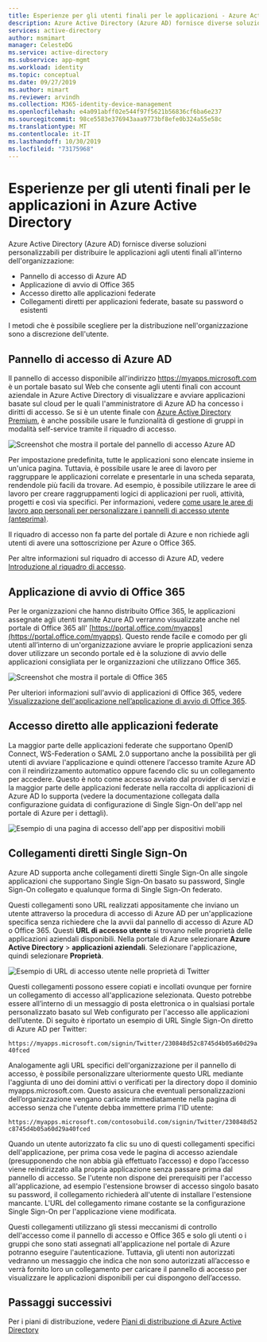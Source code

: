 ```yaml
---
title: Esperienze per gli utenti finali per le applicazioni - Azure Active Directory | Microsoft Docs
description: Azure Active Directory (Azure AD) fornisce diverse soluzioni personalizzabili per distribuire le applicazioni agli utenti finali all'interno dell'organizzazione.
services: active-directory
author: msmimart
manager: CelesteDG
ms.service: active-directory
ms.subservice: app-mgmt
ms.workload: identity
ms.topic: conceptual
ms.date: 09/27/2019
ms.author: mimart
ms.reviewer: arvindh
ms.collection: M365-identity-device-management
ms.openlocfilehash: e4a091abff02e544f97f5621b56836cf6ba6e237
ms.sourcegitcommit: 98ce5583e376943aaa9773bf8efe0b324a55e58c
ms.translationtype: MT
ms.contentlocale: it-IT
ms.lasthandoff: 10/30/2019
ms.locfileid: "73175968"
---
```

# <a name="end-user-experiences-for-applications-in-azure-active-directory"></a>Esperienze per gli utenti finali per le applicazioni in Azure Active Directory

Azure Active Directory (Azure AD) fornisce diverse soluzioni personalizzabili per distribuire le applicazioni agli utenti finali all'interno dell'organizzazione:

* Pannello di accesso di Azure AD
* Applicazione di avvio di Office 365
* Accesso diretto alle applicazioni federate
* Collegamenti diretti per applicazioni federate, basate su password o esistenti

I metodi che è possibile scegliere per la distribuzione nell'organizzazione sono a discrezione dell'utente.

## <a name="azure-ad-access-panel"></a>Pannello di accesso di Azure AD

Il pannello di accesso disponibile all'indirizzo https://myapps.microsoft.com è un portale basato sul Web che consente agli utenti finali con account aziendale in Azure Active Directory di visualizzare e avviare applicazioni basate sul cloud per le quali l'amministratore di Azure AD ha concesso i diritti di accesso. Se si è un utente finale con [Azure Active Directory Premium](https://azure.microsoft.com/pricing/details/active-directory/), è anche possibile usare le funzionalità di gestione di gruppi in modalità self-service tramite il riquadro di accesso.

![Screenshot che mostra il portale del pannello di accesso Azure AD](media/what-is-single-sign-on/azure-ad-access-panel.png)

Per impostazione predefinita, tutte le applicazioni sono elencate insieme in un'unica pagina. Tuttavia, è possibile usare le aree di lavoro per raggruppare le applicazioni correlate e presentarle in una scheda separata, rendendole più facili da trovare. Ad esempio, è possibile utilizzare le aree di lavoro per creare raggruppamenti logici di applicazioni per ruoli, attività, progetti e così via specifici. Per informazioni, vedere [come usare le aree di lavoro app personali per personalizzare i pannelli di accesso utente (anteprima)](access-panel-workspaces.md). 

Il riquadro di accesso non fa parte del portale di Azure e non richiede agli utenti di avere una sottoscrizione per Azure o Office 365.

Per altre informazioni sul riquadro di accesso di Azure AD, vedere [Introduzione al riquadro di accesso](../user-help/active-directory-saas-access-panel-introduction.md).

## <a name="office-365-application-launcher"></a>Applicazione di avvio di Office 365

Per le organizzazioni che hanno distribuito Office 365, le applicazioni assegnate agli utenti tramite Azure AD verranno visualizzate anche nel portale di Office 365 all' [https://portal.office.com/myapps](https://portal.office.com/myapps). Questo rende facile e comodo per gli utenti all’interno di un'organizzazione avviare le proprie applicazioni senza dover utilizzare un secondo portale ed è la soluzione di avvio delle applicazioni consigliata per le organizzazioni che utilizzano Office 365.

![Screenshot che mostra il portale di Office 365](./media/end-user-experiences/microsoft-365-portal-office-com.png)

Per ulteriori informazioni sull'avvio di applicazioni di Office 365, vedere [Visualizzazione dell'applicazione nell’applicazione di avvio di Office 365](https://msdn.microsoft.com/office/office365/howto/connect-your-app-to-o365-app-launcher).

## <a name="direct-sign-on-to-federated-apps"></a>Accesso diretto alle applicazioni federate

La maggior parte delle applicazioni federate che supportano OpenID Connect, WS-Federation o SAML 2.0 supportano anche la possibilità per gli utenti di avviare l'applicazione e quindi ottenere l’accesso tramite Azure AD con il reindirizzamento automatico oppure facendo clic su un collegamento per accedere. Questo è noto come accesso avviato dal provider di servizi e la maggior parte delle applicazioni federate nella raccolta di applicazioni di Azure AD lo supporta (vedere la documentazione collegata dalla configurazione guidata di configurazione di Single Sign-On dell'app nel portale di Azure per i dettagli).

![Esempio di una pagina di accesso dell'app per dispositivi mobili](./media/end-user-experiences/workdaymobile.png)

## <a name="direct-sign-on-links"></a>Collegamenti diretti Single Sign-On

Azure AD supporta anche collegamenti diretti Single Sign-On alle singole applicazioni che supportano Single Sign-On basato su password, Single Sign-On collegato e qualunque forma di Single Sign-On federato.

Questi collegamenti sono URL realizzati appositamente che inviano un utente attraverso la procedura di accesso di Azure AD per un'applicazione specifica senza richiedere che la avvii dal pannello di accesso di Azure AD o Office 365. Questi **URL di accesso utente** si trovano nelle proprietà delle applicazioni aziendali disponibili. Nella portale di Azure selezionare **Azure Active Directory** > **applicazioni aziendali**. Selezionare l'applicazione, quindi selezionare **Proprietà**.

![Esempio di URL di accesso utente nelle proprietà di Twitter](media/end-user-experiences/direct-sign-on-link.png)

Questi collegamenti possono essere copiati e incollati ovunque per fornire un collegamento di accesso all'applicazione selezionata. Questo potrebbe essere all’interno di un messaggio di posta elettronica o in qualsiasi portale personalizzato basato sul Web configurato per l'accesso alle applicazioni dell’utente. Di seguito è riportato un esempio di URL Single Sign-On diretto di Azure AD per Twitter:

`https://myapps.microsoft.com/signin/Twitter/230848d52c8745d4b05a60d29a40fced`

Analogamente agli URL specifici dell'organizzazione per il pannello di accesso, è possibile personalizzare ulteriormente questo URL mediante l'aggiunta di uno dei domini attivi o verificati per la directory dopo il dominio myapps.microsoft.com. Questo assicura che eventuali personalizzazioni dell’organizzazione vengano caricate immediatamente nella pagina di accesso senza che l'utente debba immettere prima l'ID utente:

`https://myapps.microsoft.com/contosobuild.com/signin/Twitter/230848d52c8745d4b05a60d29a40fced`

Quando un utente autorizzato fa clic su uno di questi collegamenti specifici dell'applicazione, per prima cosa vede le pagina di accesso aziendale (presupponendo che non abbia già effettuato l’accesso) e dopo l’accesso viene reindirizzato alla propria applicazione senza passare prima dal pannello di accesso. Se l'utente non dispone dei prerequisiti per l'accesso all'applicazione, ad esempio l'estensione browser di accesso singolo basato su password, il collegamento richiederà all'utente di installare l'estensione mancante. L'URL del collegamento rimane costante se la configurazione Single Sign-On per l'applicazione viene modificata.

Questi collegamenti utilizzano gli stessi meccanismi di controllo dell'accesso come il pannello di accesso e Office 365 e solo gli utenti o i gruppi che sono stati assegnati all'applicazione nel portale di Azure potranno eseguire l'autenticazione. Tuttavia, gli utenti non autorizzati vedranno un messaggio che indica che non sono autorizzati all’accesso e verrà fornito loro un collegamento per caricare il pannello di accesso per visualizzare le applicazioni disponibili per cui dispongono dell’accesso.

## <a name="next-steps"></a>Passaggi successivi

Per i piani di distribuzione, vedere [Piani di distribuzione di Azure Active Directory](../fundamentals/active-directory-deployment-plans.md)
